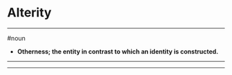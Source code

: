 # Alterity
---
#noun
- **Otherness; the entity in contrast to which an identity is constructed.**
---
---
